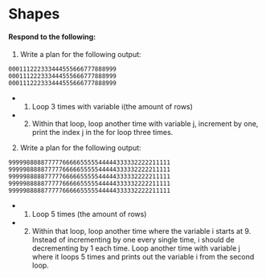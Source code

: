# Shapes
#### Respond to the following:

1. Write a plan for the following output:
```
000111222333444555666777888999
000111222333444555666777888999
000111222333444555666777888999
```
  * 1) Loop 3 times with variable i(the amount of rows)
  * 2) Within that loop, loop another time with variable j, increment by one, print the index j in the for loop three times.


2. Write a plan for the following output:
```
999998888877777666665555544444333332222211111
999998888877777666665555544444333332222211111
999998888877777666665555544444333332222211111
999998888877777666665555544444333332222211111
999998888877777666665555544444333332222211111
```
  * 1) Loop 5 times (the amount of rows) 
  * 2) Within that loop, loop another time where the variable i starts at 9. Instead of incrementing by one every single time, i should de decrementing by 1 each time. Loop another time with variable j where it loops 5 times and prints out the variable i from the second loop.
